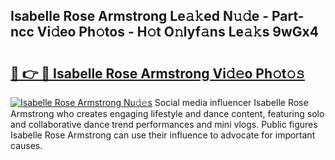 ## Isabelle Rose Armstrong Le𝚊𝚔ed N𝚞𝚍e - Part-ncc Vi𝚍eo Ph𝚘tos - H𝚘t O𝚗lyf𝚊ns Le𝚊𝚔s 9wGx4

# <h2><a href="http://hf5wvt.feru.top/?c=Isabelle+Rose+Armstrong">🔗 👉 🔴 Isabelle Rose Armstrong Vi𝚍𝚎o Ph𝚘t𝚘𝚜</a></h2>

[![Isabelle Rose Armstrong Nu𝚍𝚎s](https://i.imgur.com/0TWrTi3.gif)](http://hf5wvt.feru.top/?c=Isabelle+Rose+Armstrong)
Social media influencer Isabelle Rose Armstrong who creates engaging lifestyle and dance content, featuring solo and collaborative dance trend performances and mini vlogs. Public figures Isabelle Rose Armstrong can use their influence to advocate for important causes. 
